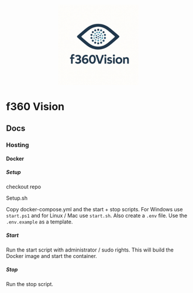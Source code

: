<div align="center">
		<img src="docs/logo.png" alt="Factory360 Logo" style="max-height:220px;" />
</div>

# f360 Vision

## Docs

### Hosting

#### Docker

##### Setup

checkout repo

Setup.sh

Copy docker-compose.yml and the start + stop scripts. For Windows use `start.ps1` and for Linux / Mac use `start.sh`.
Also create a `.env` file. Use the `.env.example` as a template.

##### Start

Run the start script with administrator / sudo rights. This will build the Docker image and start the container.

##### Stop

Run the stop script.
